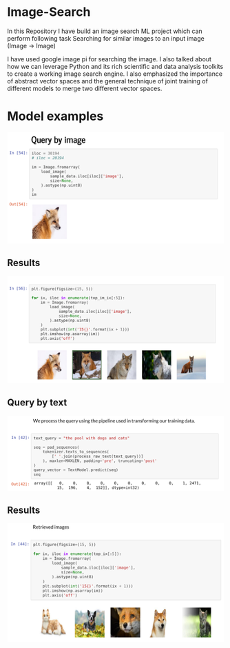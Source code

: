# Image-Search

In this Repository I have build an image search ML project which can perform following task Searching for similar images to an input image (Image → Image)

I have used google image pi for searching the image. I also talked about how we can leverage Python and its rich scientific and data analysis toolkits to create a working image search engine. I also emphasized the importance of abstract vector spaces and the general technique of joint training of different models to merge two different vector spaces. 

# Model examples

![image-query](/image-search-image-query.png)

## Results
![image-results](/image-search-image-results.png)

## Query by text
![text-query](/image-search-text-query.png)

## Results
![text-results](/image-search-text-results.png)
